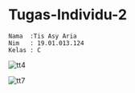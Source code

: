 # Tugas-Individu-2
```
Nama  :Tis Asy Aria
Nim   : 19.01.013.124
Kelas : C
```

![tt4](https://user-images.githubusercontent.com/105357243/195223975-70beff23-3dfe-43b8-881a-c3b8f7908973.jpeg)

![tt7](https://user-images.githubusercontent.com/105357243/195224029-03ef18e1-28cc-47eb-a0dd-d81d74f7cd6a.jpeg)
